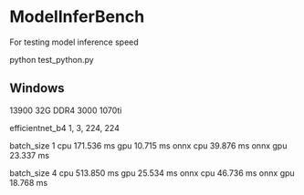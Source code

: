 # ModelInferBench
For testing model inference speed

python test_python.py

## Windows

13900
32G DDR4 3000
1070ti

efficientnet_b4  1, 3, 224, 224

batch_size 1
cpu 171.536 ms
gpu 10.715 ms
onnx cpu 39.876 ms
onnx gpu 23.337 ms

batch_size 4
cpu 513.850 ms
gpu 25.534 ms
onnx cpu 46.736 ms
onnx gpu 18.768 ms